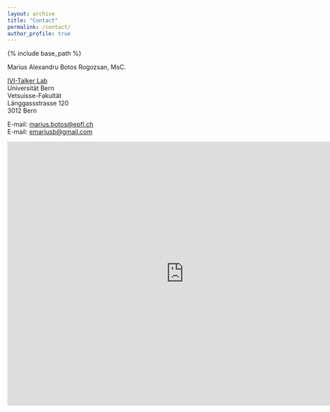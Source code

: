 ```yaml
---
layout: archive
title: "Contact"
permalink: /contact/
author_profile: true
---
```


{% include base_path %}

Marius Alexandru Botos Rogozsan, MsC.

[IVI-Talker Lab](https://www.ivi.unibe.ch/ueber_uns/personen/botos_marius/index_ger.html)  
Universität Bern  
Vetsuisse-Fakultät  
Länggassstrasse 120  
3012 Bern  


E-mail: [marius.botos@epfl.ch](mailto:marius.botos-rogozsan@unibe.ch)  
E-mail: [emariusb@gmail.com](mailto:emariusb@gmail.com)


<iframe src="https://www.google.com/maps/embed?pb=!1m18!1m12!1m3!1d299.6301014686469!2d7.426571838065675!3d46.95228579126863!2m3!1f358.7343750000003!2f60.875266530076516!3f0!3m2!1i1024!2i768!4f35!3m3!1m2!1s0x478e3999323ab48f%3A0xbd2c952f78c8b6cf!2sL%C3%A4nggassstrasse%20122%2C%203012%20Bern!5e1!3m2!1sen!2sch!4v1705656329072!5m2!1sen!2sch" width="800" height="600" style="border:0;" allowfullscreen="" loading="lazy" referrerpolicy="no-referrer-when-downgrade"></iframe>
